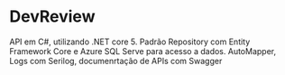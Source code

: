 # DevReview
API em C#, utilizando .NET core 5. Padrão Repository com Entity Framework Core e Azure SQL Serve para acesso a dados. AutoMapper, Logs com Serilog, documenrtação de APIs com Swagger
